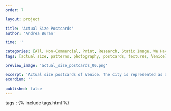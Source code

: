 ```yaml
---
order: 7

layout: project

title: 'Actual Size Postcards'
author: 'Andrea Buran'

time: ''

categories: [All, Non-Commercial, Print, Research, Static Image, We Have IUAV]
tags: [actual size, patterns, photography, postcards, textures, Venice]

preview_image: 'actual_size_postcards_00.png'

excerpt: 'Actual size postcards of Venice. The city is represented as a pattern of various texture.'
exordium: ''

published: false
---
```


tags
: {% include tags.html %}